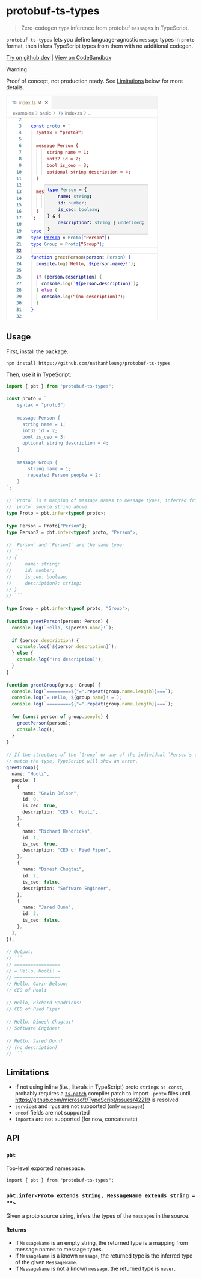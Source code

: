 # protobuf-ts-types

> Zero-codegen `type` inference from protobuf `message`s in TypeScript.

`protobuf-ts-types` lets you define language-agnostic `message` types in `proto` format, then infers TypeScript types from them with no additional codegen.

[Try on github.dev](https://github.dev/nathanhleung/protobuf-ts-types/blob/main/examples/basic/index.ts) | [View on CodeSandbox](https://codesandbox.io/p/github/nathanhleung/protobuf-ts-types/main?import=true&embed=1&file=%2Fexamples%2Fbasic%2Findex.ts)

> [!WARNING]
> Proof of concept, not production ready. See [Limitations](#limitations) below for more details.

<img src="./screenshot.png" width="400px" alt="Screenshot" style="border: 1px solid #eee;">

## Usage

First, install the package.

```
npm install https://github.com/nathanhleung/protobuf-ts-types
```

Then, use it in TypeScript.

```ts
import { pbt } from "protobuf-ts-types";

const proto = `
    syntax = "proto3";

    message Person {
      string name = 1;
      int32 id = 2;
      bool is_ceo = 3;
      optional string description = 4;
    }

    message Group {
        string name = 1;
        repeated Person people = 2;
    }
`;

// `Proto` is a mapping of message names to message types, inferred from the
// `proto` source string above.
type Proto = pbt.infer<typeof proto>;

type Person = Proto["Person"];
type Person2 = pbt.infer<typeof proto, "Person">;

// `Person` and `Person2` are the same type:
// ```
// {
//     name: string;
//     id: number;
//     is_ceo: boolean;
//     description?: string;
// }
// ```

type Group = pbt.infer<typeof proto, "Group">;

function greetPerson(person: Person) {
  console.log(`Hello, ${person.name}!`);

  if (person.description) {
    console.log(`${person.description}`);
  } else {
    console.log("(no description)");
  }
}

function greetGroup(group: Group) {
  console.log(`=========${"=".repeat(group.name.length)}===`);
  console.log(`= Hello, ${group.name}! =`);
  console.log(`=========${"=".repeat(group.name.length)}===`);

  for (const person of group.people) {
    greetPerson(person);
    console.log();
  }
}

// If the structure of the `Group` or any of the individual `Person`s does not
// match the type, TypeScript will show an error.
greetGroup({
  name: "Hooli",
  people: [
    {
      name: "Gavin Belson",
      id: 0,
      is_ceo: true,
      description: "CEO of Hooli",
    },
    {
      name: "Richard Hendricks",
      id: 1,
      is_ceo: true,
      description: "CEO of Pied Piper",
    },
    {
      name: "Dinesh Chugtai",
      id: 2,
      is_ceo: false,
      description: "Software Engineer",
    },
    {
      name: "Jared Dunn",
      id: 3,
      is_ceo: false,
    },
  ],
});

// Output:
// ```
// =================
// = Hello, Hooli! =
// =================
// Hello, Gavin Belson!
// CEO of Hooli

// Hello, Richard Hendricks!
// CEO of Pied Piper

// Hello, Dinesh Chugtai!
// Software Engineer

// Hello, Jared Dunn!
// (no description)
// ```
```

## Limitations

* If not using inline (i.e., literals in TypeScript) proto `string`s `as const`, probably requires a [`ts-patch`](https://github.com/nonara/ts-patch) compiler patch to import `.proto` files until https://github.com/microsoft/TypeScript/issues/42219 is resolved
* `service`s and `rpc`s are not supported (only `message`s)
* `oneof` fields are not supported
* `import`s are not supported (for now, concatenate)

## API

### `pbt`

Top-level exported namespace.

```
import { pbt } from "protobuf-ts-types";
```

### `pbt.infer<Proto extends string, MessageName extends string = "">`

Given a proto source string, infers the types of the `message`s in the source.

#### Returns

* If `MessageName` is an empty string, the returned type is a mapping from message names to message types.
* If `MessageName` is a known `message`, the returned type is the inferred type of the given `MessageName`.
* If `MessageName` is not a known `message`, the returned type is `never`.
